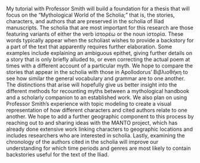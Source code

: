 My tutorial with Professor Smith will build a foundation for a thesis that will focus on the “Mythological World of the Scholia;” that is, the stories, characters, and authors that are preserved in the scholia of Iliad manuscripts. The scholia that are most important for this research are those featuring variants of either the verb ἱστορέω or the noun ἱστορία. These words typically appear when the scholiast wishes to provide a backstory for a part of the text that apparently requires further elaboration. Some examples include explaining an ambiguous epithet, giving further details on a story that is only briefly alluded to, or even correcting the actual poem at times with a different account of a particular myth. We hope to compare the stories that appear in the scholia with those in Apollodorus’ Βιβλιοθήκη to see how similar the general vocabulary and grammar are to one another. The distinctions that arise will hopefully give us better insight into the different methods for recounting myths between a mythological handbook and a scholarly companion to an established work. We also plan on using Professor Smith’s experience with topic modeling to create a visual representation of how different characters and cited authors relate to one another. We hope to add a further geographic component to this process by reaching out to and sharing ideas with the MANTO project, which has already done extensive work linking characters to geographic locations and includes researchers who are interested in scholia. Lastly, examining the chronology of the authors cited in the scholia will improve our understanding for which time periods and genres are most likely to contain backstories useful for the text of the Iliad. 
